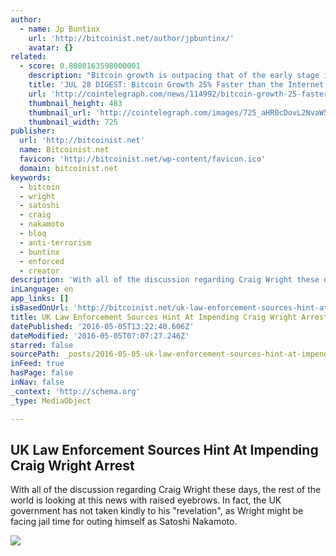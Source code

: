 ```yaml
---
author:
  - name: Jp Buntinx
    url: 'http://bitcoinist.net/author/jpbuntinx/'
    avatar: {}
related:
  - score: 0.8080163598000001
    description: "Bitcoin growth is outpacing that of the early stage internet by almost 25%; an Estonian Angel List service will utilize Bitcoin's blockchain to secure its marketplace, and more top stories for July 28. In terms of investment, Bitcoin growth is outpacing that of the early stage internet by almost 25%, according to the latest figures compiled by IB Times UK."
    title: 'JUL 28 DIGEST: Bitcoin Growth 25% Faster than the Internet in 90s; Estonian Angel List Service Secures Marketplace with BTC Blockchain'
    url: 'http://cointelegraph.com/news/114992/bitcoin-growth-25-faster-than-the-internet-in-90s-estonian-angel-list-service-secures-marketplace-with-btc-blockchain'
    thumbnail_height: 483
    thumbnail_url: 'http://cointelegraph.com/images/725_aHR0cDovL2NvaW50ZWxlZ3JhcGguY29tL3N0b3JhZ2UvdXBsb2Fkcy92aWV3Lzk5MTkyNTk1NTE2YTJkMjFlYzE5NmJlZDM2MjYyNDQ1LnBuZw==.jpg'
    thumbnail_width: 725
publisher:
  url: 'http://bitcoinist.net'
  name: Bitcoinist.net
  favicon: 'http://bitcoinist.net/wp-content/favicon.ico'
  domain: bitcoinist.net
keywords:
  - bitcoin
  - wright
  - satoshi
  - craig
  - nakamoto
  - bloq
  - anti-terrorism
  - buntinx
  - enforced
  - creator
description: 'With all of the discussion regarding Craig Wright these days, the rest of the world is looking at this news with raised eyebrows. In fact, the UK government has not taken kindly to his "revelation", as Wright might be facing jail time for outing himself as Satoshi Nakamoto.'
inLanguage: en
app_links: []
isBasedOnUrl: 'http://bitcoinist.net/uk-law-enforcement-sources-hint-at-impending-craig-wright-arrest/'
title: UK Law Enforcement Sources Hint At Impending Craig Wright Arrest
datePublished: '2016-05-05T13:22:40.606Z'
dateModified: '2016-05-05T07:07:27.246Z'
starred: false
sourcePath: _posts/2016-05-05-uk-law-enforcement-sources-hint-at-impending-craig-wright-ar.md
inFeed: true
hasPage: false
inNav: false
_context: 'http://schema.org'
_type: MediaObject

---
```

<article style=""><h1>UK Law Enforcement Sources Hint At Impending Craig Wright Arrest</h1><p>With all of the discussion regarding Craig Wright these days, the rest of the world is looking at this news with raised eyebrows. In fact, the UK government has not taken kindly to his "revelation", as Wright might be facing jail time for outing himself as Satoshi Nakamoto.</p><img src="http://bitcoinist.net/wp-content/uploads/2016/05/Craig-Wright.jpg" /></article>